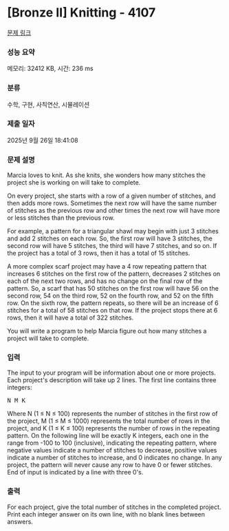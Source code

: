 # [Bronze II] Knitting - 4107 

[문제 링크](https://www.acmicpc.net/problem/4107) 

### 성능 요약

메모리: 32412 KB, 시간: 236 ms

### 분류

수학, 구현, 사칙연산, 시뮬레이션

### 제출 일자

2025년 9월 26일 18:41:08

### 문제 설명

<p>Marcia loves to knit. As she knits, she wonders how many stitches the project she is working on will take to complete.</p>

<p>On every project, she starts with a row of a given number of stitches, and then adds more rows. Sometimes the next row will have the same number of stitches as the previous row and other times the next row will have more or less stitches than the previous row.</p>

<p>For example, a pattern for a triangular shawl may begin with just 3 stitches and add 2 stitches on each row. So, the first row will have 3 stitches, the second row will have 5 stitches, the third will have 7 stitches, and so on. If the project has a total of 3 rows, then it has a total of 15 stitches.</p>

<p>A more complex scarf project may have a 4 row repeating pattern that increases 6 stitches on the first row of the pattern, decreases 2 stitches on each of the next two rows, and has no change on the final row of the pattern. So, a scarf that has 50 stitches on the first row will have 56 on the second row, 54 on the third row, 52 on the fourth row, and 52 on the fifth row. On the sixth row, the pattern repeats, so there will be an increase of 6 stitches for a total of 58 stitches on that row. If the project stops there at 6 rows, then it will have a total of 322 stitches.</p>

<p>You will write a program to help Marcia figure out how many stitches a project will take to complete.</p>

### 입력 

 <p>The input to your program will be information about one or more projects. Each project's description will take up 2 lines. The first line contains three integers:</p>

<pre>N M K</pre>

<p>Where N (1 ≤ N ≤ 100) represents the number of stitches in the first row of the project, M (1 ≤ M ≤ 1000) represents the total number of rows in the project, and K (1 ≤ K ≤ 100) represents the number of rows in the repeating pattern. On the following line will be exactly K integers, each one in the range from -100 to 100 (inclusive), indicating the repeating pattern, where negative values indicate a number of stitches to decrease, positive values indicate a number of stitches to increase, and 0 indicates no change. In any project, the pattern will never cause any row to have 0 or fewer stitches. End of input is indicated by a line with three 0's.</p>

### 출력 

 <p>For each project, give the total number of stitches in the completed project. Print each integer answer on its own line, with no blank lines between answers.</p>

